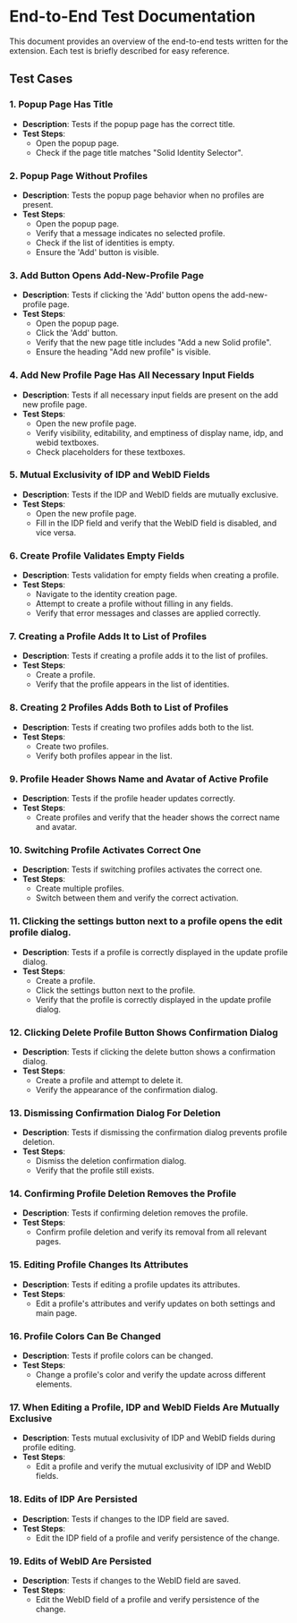 # End-to-End Test Documentation

This document provides an overview of the end-to-end tests written for the extension.
Each test is briefly described for easy reference.

## Test Cases

### 1. Popup Page Has Title

- **Description**: Tests if the popup page has the correct title.
- **Test Steps**:
  - Open the popup page.
  - Check if the page title matches "Solid Identity Selector".

### 2. Popup Page Without Profiles

- **Description**: Tests the popup page behavior when no profiles are present.
- **Test Steps**:
  - Open the popup page.
  - Verify that a message indicates no selected profile.
  - Check if the list of identities is empty.
  - Ensure the 'Add' button is visible.

### 3. Add Button Opens Add-New-Profile Page

- **Description**: Tests if clicking the 'Add' button opens the add-new-profile page.
- **Test Steps**:
  - Open the popup page.
  - Click the 'Add' button.
  - Verify that the new page title includes "Add a new Solid profile".
  - Ensure the heading "Add new profile" is visible.

### 4. Add New Profile Page Has All Necessary Input Fields

- **Description**: Tests if all necessary input fields are present on the add new profile page.
- **Test Steps**:
  - Open the new profile page.
  - Verify visibility, editability, and emptiness of display name, idp, and webid textboxes.
  - Check placeholders for these textboxes.

### 5. Mutual Exclusivity of IDP and WebID Fields

- **Description**: Tests if the IDP and WebID fields are mutually exclusive.
- **Test Steps**:
  - Open the new profile page.
  - Fill in the IDP field and verify that the WebID field is disabled, and vice versa.

### 6. Create Profile Validates Empty Fields

- **Description**: Tests validation for empty fields when creating a profile.
- **Test Steps**:
  - Navigate to the identity creation page.
  - Attempt to create a profile without filling in any fields.
  - Verify that error messages and classes are applied correctly.

### 7. Creating a Profile Adds It to List of Profiles

- **Description**: Tests if creating a profile adds it to the list of profiles.
- **Test Steps**:
  - Create a profile.
  - Verify that the profile appears in the list of identities.

### 8. Creating 2 Profiles Adds Both to List of Profiles

- **Description**: Tests if creating two profiles adds both to the list.
- **Test Steps**:
  - Create two profiles.
  - Verify both profiles appear in the list.

### 9. Profile Header Shows Name and Avatar of Active Profile

- **Description**: Tests if the profile header updates correctly.
- **Test Steps**:
  - Create profiles and verify that the header shows the correct name and avatar.

### 10. Switching Profile Activates Correct One

- **Description**: Tests if switching profiles activates the correct one.
- **Test Steps**:
  - Create multiple profiles.
  - Switch between them and verify the correct activation.

### 11. Clicking the settings button next to a profile opens the edit profile dialog.

- **Description**: Tests if a profile is correctly displayed in the update profile dialog.
- **Test Steps**:
  - Create a profile.
  - Click the settings button next to the profile.
  - Verify that the profile is correctly displayed in the update profile dialog.

### 12. Clicking Delete Profile Button Shows Confirmation Dialog

- **Description**: Tests if clicking the delete button shows a confirmation dialog.
- **Test Steps**:
  - Create a profile and attempt to delete it.
  - Verify the appearance of the confirmation dialog.

### 13. Dismissing Confirmation Dialog For Deletion

- **Description**: Tests if dismissing the confirmation dialog prevents profile deletion.
- **Test Steps**:
  - Dismiss the deletion confirmation dialog.
  - Verify that the profile still exists.

### 14. Confirming Profile Deletion Removes the Profile

- **Description**: Tests if confirming deletion removes the profile.
- **Test Steps**:
  - Confirm profile deletion and verify its removal from all relevant pages.

### 15. Editing Profile Changes Its Attributes

- **Description**: Tests if editing a profile updates its attributes.
- **Test Steps**:
  - Edit a profile's attributes and verify updates on both settings and main page.

### 16. Profile Colors Can Be Changed

- **Description**: Tests if profile colors can be changed.
- **Test Steps**:
  - Change a profile's color and verify the update across different elements.

### 17. When Editing a Profile, IDP and WebID Fields Are Mutually Exclusive

- **Description**: Tests mutual exclusivity of IDP and WebID fields during profile editing.
- **Test Steps**:
  - Edit a profile and verify the mutual exclusivity of IDP and WebID fields.

### 18. Edits of IDP Are Persisted

- **Description**: Tests if changes to the IDP field are saved.
- **Test Steps**:
  - Edit the IDP field of a profile and verify persistence of the change.

### 19. Edits of WebID Are Persisted

- **Description**: Tests if changes to the WebID field are saved.
- **Test Steps**:
  - Edit the WebID field of a profile and verify persistence of the change.
